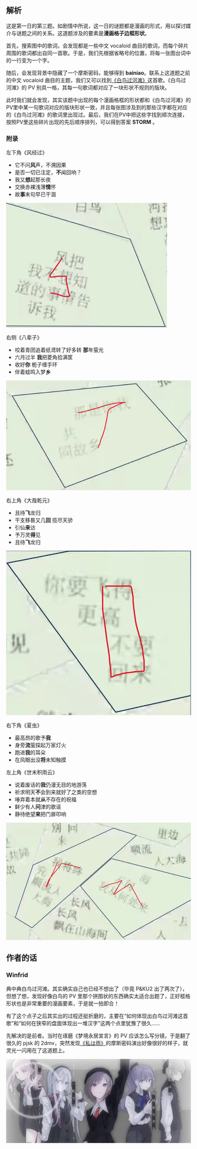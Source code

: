 ## 解析

这是第一日的第三题。如剧情中所说，这一日的谜题都是漫画的形式，用以探讨媒介与谜题之间的关系。这道题涉及的要素是**漫画格子边框形状**。

首先，搜索图中的歌词，会发现都是一些中文 vocaloid 曲目的歌词，而每个碎片周围的歌词都出自同一首歌。于是，我们先根据省略号的位置，将每一张图台词中的一行变为一个字。

随后，会发现背景中隐藏了一个摩斯密码，能够得到 **bainiao**。联系上这道题之前的中文 vocaloid 曲目的主题，我们又可以找到[《白鸟过河滩》](https://www.bilibili.com/video/BV1wT4y1k7Pw/)这首歌。《白鸟过河滩》的 PV 别具一格，其每一句歌词都对应了一块形状不规则的版块。

此时我们就会发现，其实该题中出现的每个漫画格框的形状都和《白鸟过河滩》的PV里中某一句歌词对应的版块形状一致，并且每张图涉及到的那些汉字都在对应的《白鸟过河滩》的歌词里出现过。最后，我们在PV中把这些字找到顺次连接，按照PV里这些碎片出现的先后顺序排列，可以得到答案 **STORM** 。

### 附录

左下角《风经过》

- 它不问**风**声，不溯因果
- 是否一切已注定，**不**闻回响？
- 我又**想**起那长夜
- 交换赤裸浅薄**情**怀
- 故**事**末句早已干涸

<img class="puzzle-image" src="media/solution/day1_03/1_v3.webp" alt="">

右侧《八辈子》

- 咬着青团追着纸鸢转了好多转 **那**年萤光
- 六月过半 **我**把菱角拾满筐
- 收好**你** 栀子缠手环
- 伴着蛙鸣入梦**乡**

<img class="puzzle-image" src="media/solution/day1_03/2.webp" alt="">

右上角《大哉乾元》

- 且待**飞**龙归
- 干支移晷又几**回** 揽尽天骄
- 引仙**来**访
- 予万灵**得**见
- 且待**飞**龙归

<img class="puzzle-image" src="media/solution/day1_03/3.webp" alt="">

右下角《夏虫》

- 最高昂的歌予**我**
- 身旁**流**萤探起万家灯火
- 跑进**我**的耳朵
- 在风眼出没**将**未知触摸

左上角《世末积雨云》

- 说着废话的**我**仍漫无目的地游荡
- 祈求明天**不**会到来就好了之类的空想
- 唾弃着本就**从**不存在的祝福
- 鲜少有人**问**津的歌谣
- 静待绝望**来**把门扉叩响

<img class="puzzle-image" src="media/solution/day1_03/4.webp" alt="">

## 作者的话

### Winfrid

典中典白鸟过河滩。其实确实自己也已经不想出了（毕竟 P&KU2 出了两次了），但想了想，发现好像白鸟的 PV 里那个拼图状的东西确实太适合出题了，正好框格形状也是非常重要的漫画要素，于是就一拍即合！

有了这个点子之后其实出的过程还挺折磨的，主要在“如何体现出白鸟过河滩这首歌”和“如何在狭窄的盘面体现出一堆汉字”这两个点里犹豫了很久……

先解决的是前者。当时在琢磨《梦境永居宣言》的 PV 应该怎么写分镜，于是翻了很久的 pjsk 的 2dmv，突然发现[《私は雨》](https://www.bilibili.com/video/BV18Z421e7Kd)的摩斯密码演出好像很好的样子，就灵光一闪用在了这道题上。

<img class="puzzle-image" src="media/solution/day1_03/5.webp" alt="" style="width:800px;" />